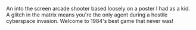 An into the screen arcade shooter based loosely on a poster I had as a kid. A glitch in the matrix means you're the only agent during a hostile cyberspace invasion. Welcome to 1984's best game that never was!